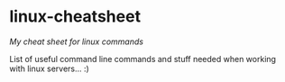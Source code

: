 # linux-cheatsheet
_My cheat sheet for linux commands_


List of useful command line commands and stuff needed when working with linux servers... :)
